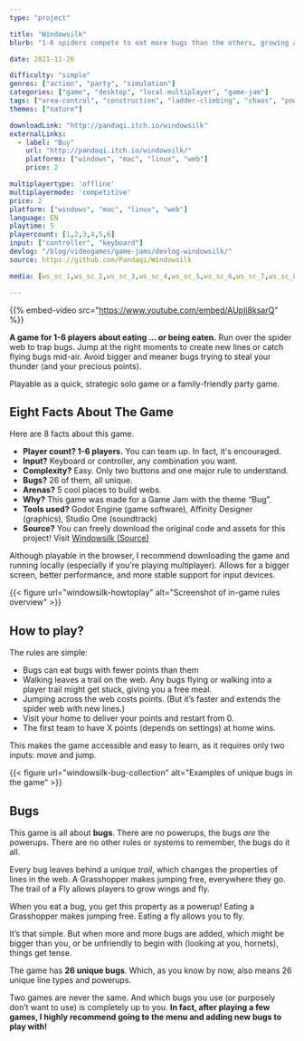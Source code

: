 ```yaml
---
type: "project"

title: "Windowsilk"
blurb: "1-6 spiders compete to eat more bugs than the others, growing and changing their spider web as they go."

date: 2021-11-26

difficulty: "simple"
genres: ["action", "party", "simulation"]
categories: ["game", "desktop", "local-multiplayer", "game-jam"]
tags: ["area-control", "construction", "ladder-climbing", "chaos", "powerups", "map-selection"]
themes: ["nature"]

downloadLink: "http://pandaqi.itch.io/windowsilk"
externalLinks:
  - label: "Buy"
    url: "http://pandaqi.itch.io/windowsilk/"
    platforms: ["windows", "mac", "linux", "web"]
    price: 2

multiplayertype: 'offline'
multiplayermode: 'competitive'
price: 2
platform: ["windows", "mac", "linux", "web"]
language: EN
playtime: 5
playercount: [1,2,3,4,5,6]
input: ["controller", "keyboard"]
devlog: "/blog/videogames/game-jams/devlog-windowsilk/"
source: https://github.com/Pandaqi/Windowsilk

media: [ws_sc_1,ws_sc_2,ws_sc_3,ws_sc_4,ws_sc_5,ws_sc_6,ws_sc_7,ws_sc_8, windowsilk-header-narrow]

---
```


{{% embed-video src="https://www.youtube.com/embed/AUpIi8ksarQ" %}}

**A game for 1-6 players about eating … or being eaten.** Run over the spider web to trap bugs. Jump at the right moments to create new lines or catch flying bugs mid-air.  Avoid bigger and meaner bugs trying to steal your thunder (and your precious points).

Playable as a quick, strategic solo game or a family-friendly party game.

## Eight Facts About The Game

Here are 8 facts about this game.

* **Player count? 1-6 players.** You can team up. In fact, it's encouraged.
* **Input?** Keyboard or controller, any combination you want.
* **Complexity?** Easy. Only two buttons and one major rule to understand.
* **Bugs?** 26 of them, all unique.
* **Arenas?** 5 cool places to build webs.
* **Why?** This game was made for a Game Jam with the theme “Bug”.
* **Tools used?** Godot Engine (game software), Affinity Designer (graphics), Studio One (soundtrack)
* **Source?** You can freely download the original code and assets for this project! Visit [Windowsilk (Source)](https://github.com/Pandaqi/Windowsilk) 

Although playable in the browser, I recommend downloading the game and running locally (especially if you’re playing multiplayer). Allows for a bigger screen, better performance, and more stable support for input devices. 

{{< figure url="windowsilk-howtoplay" alt="Screenshot of in-game rules overview" >}}

## How to play?

The rules are simple:
* Bugs can eat bugs with fewer points than them
* Walking leaves a trail on the web. Any bugs flying or walking into a player trail might get stuck, giving you a free meal.
* Jumping across the web costs points. (But it’s faster and extends the spider web with new lines.)
* Visit your home to deliver your points and restart from 0.
* The first team to have X points (depends on settings) at home wins.     

This makes the game accessible and easy to learn, as it requires only two inputs: move and jump.

{{< figure url="windowsilk-bug-collection" alt="Examples of unique bugs in the game" >}}

## Bugs

This game is all about **bugs**. There are no powerups, the bugs _are_ the powerups. There are no other rules or systems to remember, the bugs do it all.  

Every bug leaves behind a unique _trail_, which changes the properties of lines in the web. A Grasshopper makes jumping free, everywhere they go. The trail of a Fly allows players to grow wings and fly.

When you eat a bug, you get this property as a powerup! Eating a Grasshopper makes jumping free. Eating a fly allows you to fly.  

It’s that simple. But when more and more bugs are added, which might be bigger than you, or be unfriendly to begin with (looking at you, hornets), things get tense.  

The game has **26 unique bugs**. Which, as you know by now, also means 26 unique line types and powerups.  

Two games are never the same. And which bugs you use (or purposely don’t want to use) is completely up to you. **In fact, after playing a few games, I highly recommend going to the menu and adding new bugs to play with!**